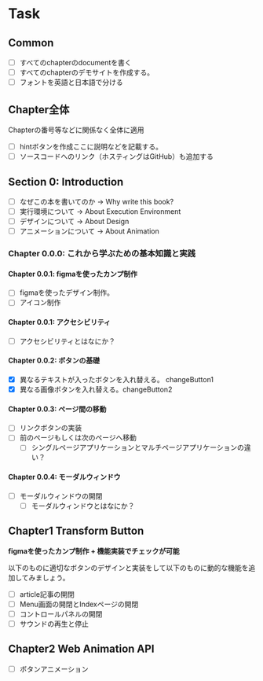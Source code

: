 # Task
## Common

- [ ] すべてのchapterのdocumentを書く
- [ ] すべてのchapterのデモサイトを作成する。
- [ ] フォントを英語と日本語で分ける

## Chapter全体

Chapterの番号等などに関係なく全体に適用

- [ ]  hintボタンを作成ここに説明などを記載する。
- [ ]  ソースコードへのリンク（ホスティングはGitHub）も追加する

## Section 0: Introduction
- [ ]  なぜこの本を書いてのか -> Why write this book?
- [ ]  実行環境について -> About Execution Environment
- [ ]  デザインについて -> About Design
- [ ]  アニメーションについて -> About Animation

### Chapter 0.0.0: これから学ぶための基本知識と実践

#### Chapter 0.0.1: figmaを使ったカンプ制作

- [ ]  figmaを使ったデザイン制作。
- [ ]  アイコン制作

#### Chapter 0.0.1: アクセシビリティ

- [ ]  アクセシビリティとはなにか？

#### Chapter 0.0.2: ボタンの基礎

- [x]  異なるテキストが入ったボタンを入れ替える。 changeButton1
- [x]  異なる画像ボタンを入れ替える。changeButton2

#### Chapter 0.0.3: ページ間の移動

- [ ]  リンクボタンの実装
- [ ]  前のページもしくは次のページへ移動
    - [ ]  シングルページアプリケーションとマルチページアプリケーションの違い？

#### Chapter 0.0.4: モーダルウィンドウ

- [ ]  モーダルウィンドウの開閉
    - [ ]  モーダルウィンドウとはなにか？

## Chapter1 Transform Button

**figmaを使ったカンプ制作 + 機能実装でチェックが可能**

以下のものに適切なボタンのデザインと実装をして以下のものに動的な機能を追加してみましょう。

- [ ]  article記事の開閉
- [ ]  Menu画面の開閉とIndexページの開閉
- [ ]  コントロールパネルの開閉
- [ ]  サウンドの再生と停止

## Chapter2 Web Animation API

- [ ] ボタンアニメーション